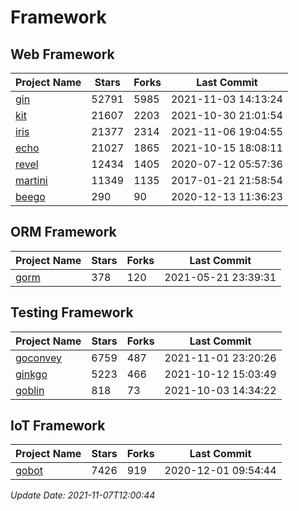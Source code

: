 # Framework

## Web Framework
| Project Name | Stars | Forks | Last Commit |
| ------------ | ----- | ----- | ----------- |
| [gin](https://github.com/gin-gonic/gin) | 52791 | 5985 | 2021-11-03 14:13:24 |
| [kit](https://github.com/go-kit/kit) | 21607 | 2203 | 2021-10-30 21:01:54 |
| [iris](https://github.com/kataras/iris) | 21377 | 2314 | 2021-11-06 19:04:55 |
| [echo](https://github.com/labstack/echo) | 21027 | 1865 | 2021-10-15 18:08:11 |
| [revel](https://github.com/revel/revel) | 12434 | 1405 | 2020-07-12 05:57:36 |
| [martini](https://github.com/go-martini/martini) | 11349 | 1135 | 2017-01-21 21:58:54 |
| [beego](https://github.com/astaxie/beego) | 290 | 90 | 2020-12-13 11:36:23 |

## ORM Framework
| Project Name | Stars | Forks | Last Commit |
| ------------ | ----- | ----- | ----------- |
| [gorm](https://github.com/jinzhu/gorm) | 378 | 120 | 2021-05-21 23:39:31 |

## Testing Framework
| Project Name | Stars | Forks | Last Commit |
| ------------ | ----- | ----- | ----------- |
| [goconvey](https://github.com/smartystreets/goconvey) | 6759 | 487 | 2021-11-01 23:20:26 |
| [ginkgo](https://github.com/onsi/ginkgo) | 5223 | 466 | 2021-10-12 15:03:49 |
| [goblin](https://github.com/franela/goblin) | 818 | 73 | 2021-10-03 14:34:22 |

## IoT Framework
| Project Name | Stars | Forks | Last Commit |
| ------------ | ----- | ----- | ----------- |
| [gobot](https://github.com/hybridgroup/gobot) | 7426 | 919 | 2020-12-01 09:54:44 |

*Update Date: 2021-11-07T12:00:44*